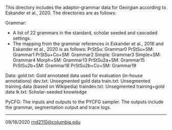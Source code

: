 This directory includes the adaptor-grammar data for Georgian according to Eskander et al., 2020. The directories are as follows:

Grammar:
- A list of 22 grammars in the standard, scholar seeded and cascaded settings.
- The mapping from the grammar references in Eskander et al., 2016 and Eskander et al., 2020 is as follows:
PrStSu: Grammar0
PrStSu+SM: Grammar1
PrStSu+Co+SM: Grammar2
Simple: Grammar3
Simple+SM: Grammar4
Morph+SM: Grammar13
PrStSu2a+SM: Grammar15
PrStSu2b+SM: Grammar18
PrStSu2b+Co+SM: Grammar19

Data:
gold.txt: Gold annotated data used for evaluation (in-house annotations)
dev.txt: Unsegmented gold data
train.txt: Unsegmented training data (based on Wikipedia)
traindev.txt: Unsegmented training+gold data
lk.txt: Scholar-seeded knowledge

PyCFG:
The inputs and outputs to the PYCFG sampler.
The outputs include the grammar, segmentation output and trace logs.

---------------------------------------------------------------------
09/18/2020
rnd2110@columbia.edu

